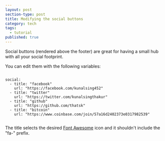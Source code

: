 ```yaml
---
layout: post
section-type: post
title: Modifying the social buttons
category: tech
tags:
  - tutorial
published: true
---
```


Social buttons (rendered above the footer) are great for having a small hub with all your social footprint.

You can edit them with the following variables:

<pre><code data-trim class="yaml">
social:
  - title: "facebook"
    url: "https://facebook.com/kunalsing452"
  - title: "twitter"
    url: "https://twitter.com/kunalsingthakur"
  - title: "github"
    url: "https://github.com/thatsk"
  - title: "bitcoin"
    url: "https://www.coinbase.com/join/57a16d2402373e0317982539"
  
</code></pre>

The title selects the desired [Font Awesome](https://fortawesome.github.io/Font-Awesome/icons/)
icon and it shouldn't include the "fa-" prefix.
